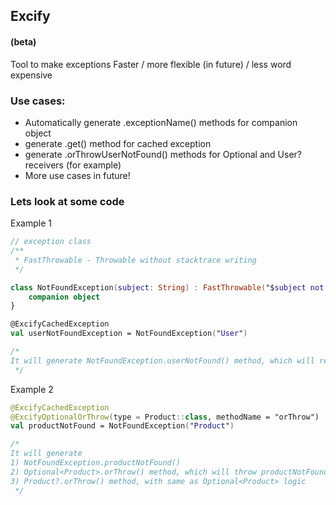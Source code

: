 ## Excify 
#### (beta)
Tool to make exceptions Faster / more flexible (in future) / less word expensive

### Use cases:
* Automatically generate .exceptionName() methods for companion object
* generate .get() method for cached exception
* generate .orThrowUserNotFound() methods for Optional<User> and User? receivers (for example)
* More use cases in future!

### Lets look at some code
Example 1
```kotlin
// exception class
/**
 * FastThrowable - Throwable without stacktrace writing
 */

class NotFoundException(subject: String) : FastThrowable("$subject not found!") {
    companion object
}

@ExcifyCachedException
val userNotFoundException = NotFoundException("User")

/* 
It will generate NotFoundException.userNotFound() method, which will return userNotFoundException object
 */
```
Example 2
```kotlin
@ExcifyCachedException
@ExcifyOptionalOrThrow(type = Product::class, methodName = "orThrow")
val productNotFound = NotFoundException("Product")

/*
It will generate 
1) NotFoundException.productNotFound()
2) Optional<Product>.orThrow() method, which will throw productNotFound or return Product 
3) Product?.orThrow() method, with same as Optional<Product> logic
 */

```


